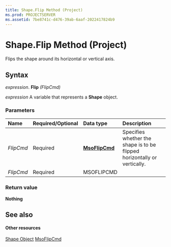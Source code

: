 ```yaml
---
title: Shape.Flip Method (Project)
ms.prod: PROJECTSERVER
ms.assetid: 7be8741c-d476-39ab-6aaf-2022417824b9
---
```



# Shape.Flip Method (Project)
Flips the shape around its horizontal or vertical axis.

## Syntax

 _expression_. **Flip** _(FlipCmd)_

 _expression_ A variable that represents a **Shape** object.


### Parameters



|**Name**|**Required/Optional**|**Data type**|**Description**|
|:-----|:-----|:-----|:-----|
| _FlipCmd_|Required|**[MsoFlipCmd](http://msdn.microsoft.com/en-us/library/office/ff863040%28v=office.15%29)**|Specifies whether the shape is to be flipped horizontally or vertically.|
| _FlipCmd_|Required|MSOFLIPCMD||

### Return value

 **Nothing**


## See also


#### Other resources


[Shape Object](shape-object-project.md)
[MsoFlipCmd](http://msdn.microsoft.com/en-us/library/office/ff863040%28v=office.15%29)
